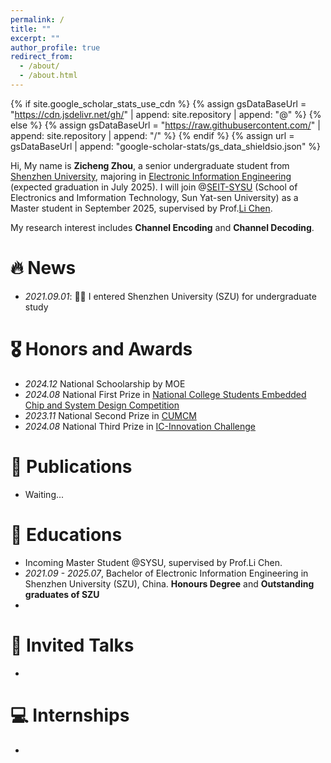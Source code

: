```yaml
---
permalink: /
title: ""
excerpt: ""
author_profile: true
redirect_from: 
  - /about/
  - /about.html
---
```


{% if site.google_scholar_stats_use_cdn %}
{% assign gsDataBaseUrl = "https://cdn.jsdelivr.net/gh/" | append: site.repository | append: "@" %}
{% else %}
{% assign gsDataBaseUrl = "https://raw.githubusercontent.com/" | append: site.repository | append: "/" %}
{% endif %}
{% assign url = gsDataBaseUrl | append: "google-scholar-stats/gs_data_shieldsio.json" %}

<span class='anchor' id='about-me'></span>

Hi, My name is **Zicheng Zhou**, a senior undergraduate student from [Shenzhen University](https://www.szu.edu.cn/), majoring in [Electronic Information Engineering](https://ceie.szu.edu.cn/) (expected graduation in July 2025). I will join @[SEIT-SYSU](https://seit.sysu.edu.cn/) (School of Electronics and Imformation Technology, Sun Yat-sen University) as a Master student in September 2025, supervised by Prof.[Li Chen](http://www.chencode.cn/). 

My research interest includes **Channel Encoding** and **Channel Decoding**. 


# 🔥 News
- *2021.09.01*:  🎉🎉 I entered Shenzhen University (SZU) for undergraduate study




# 🎖 Honors and Awards
- *2024.12* National Schoolarship by MOE
- *2024.08* National First Prize in [National College Students Embedded Chip and System Design Competition](http://www.socchina.net/home?trackType=2)
- *2023.11* National Second Prize in [CUMCM](https://www.mcm.edu.cn/html_cn/node/146e6423e285926f153ac66bdc80105d.html)
- *2024.08* National Third Prize in [IC-Innovation Challenge](http://univ.ciciec.com/)

  
# 📝 Publications 
- Waiting...

# 📖 Educations
- Incoming Master Student @SYSU, supervised by Prof.Li Chen.
- *2021.09 - 2025.07*, Bachelor of Electronic Information Engineering in Shenzhen University (SZU), China. **Honours Degree** and **Outstanding graduates of SZU**
- 

# 💬 Invited Talks
- 

# 💻 Internships
- 
